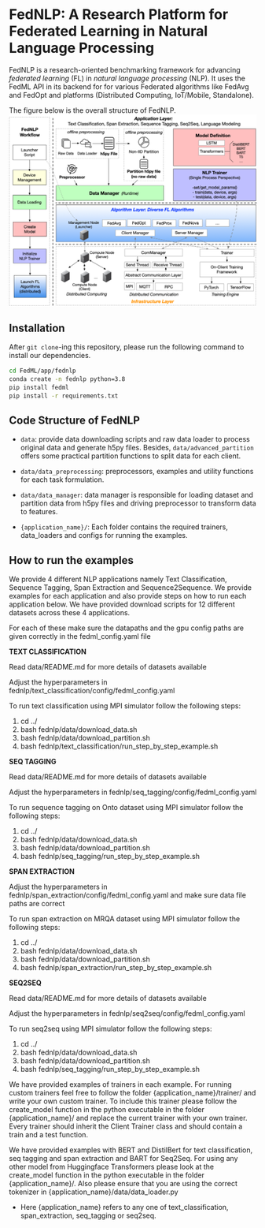 # FedNLP: A Research Platform for Federated Learning in Natural Language Processing

<!-- This is FedNLP, an application ecosystem for federated natural language processing based on FedML framework (https://github.com/FedML-AI/FedML). -->

FedNLP is a research-oriented benchmarking framework for advancing *federated learning* (FL) in *natural language processing* (NLP). It uses the FedML API in its backend for for various Federated algorithms like FedAvg and FedOpt and platforms (Distributed Computing, IoT/Mobile, Standalone).

The figure below is the overall structure of FedNLP.
![avatar](./FedNLP.png)

## Installation
After `git clone`-ing this repository, please run the following command to install our dependencies.

```bash
cd FedML/app/fednlp
conda create -n fednlp python=3.8
pip install fedml
pip install -r requirements.txt
```
## Code Structure of FedNLP

- `data`: provide data downloading scripts and raw data loader to process original data and generate h5py files. Besides, `data/advanced_partition` offers some practical partition functions to split data for each client.

- `data/data_preprocessing`: preprocessors, examples and utility functions for each task formulation.

- `data/data_manager`: data manager is responsible for loading dataset and partition data from h5py files and driving preprocessor to transform data to features.

- `{application_name}/`: Each folder contains the required trainers, data_loaders and configs for running the examples.


## How to run the examples

We provide 4 different NLP applications namely Text Classification, Sequence Tagging, Span Extraction and Sequence2Sequence. We provide examples for each application and also provide steps on how to run each application below. We have provided download scripts for 12 different datasets across these 4 applications.

For each of these make sure the datapaths and the gpu config paths are given correctly in the fedml_config.yaml file

**TEXT CLASSIFICATION**

Read data/README.md for more details of datasets available

Adjust the hyperparameters in fednlp/text_classification/config/fedml_config.yaml

To run text classification using MPI simulator follow the following steps:

1. cd ../
2. bash fednlp/data/download_data.sh
3. bash fednlp/data/download_partition.sh
4. bash fednlp/text_classification/run_step_by_step_example.sh


**SEQ TAGGING**

Read data/README.md for more details of datasets available

Adjust the hyperparameters in fednlp/seq_tagging/config/fedml_config.yaml

To run sequence tagging on Onto dataset using MPI simulator follow the following steps:

1. cd ../
2. bash fednlp/data/download_data.sh
3. bash fednlp/data/download_partition.sh
4. bash fednlp/seq_tagging/run_step_by_step_example.sh


**SPAN EXTRACTION**

Adjust the hyperparameters in fednlp/span_extraction/config/fedml_config.yaml and make sure data file paths are correct

To run span extraction on MRQA dataset using MPI simulator follow the following steps:

1. cd ../
2. bash fednlp/data/download_data.sh
3. bash fednlp/data/download_partition.sh
4. bash fednlp/span_extraction/run_step_by_step_example.sh


**SEQ2SEQ**

Read data/README.md for more details of datasets available

Adjust the hyperparameters in fednlp/seq2seq/config/fedml_config.yaml

To run seq2seq using MPI simulator follow the following steps:

1. cd ../
2. bash fednlp/data/download_data.sh
3. bash fednlp/data/download_partition.sh
4. bash fednlp/seq_tagging/run_step_by_step_example.sh


We have provided examples of trainers in each example. For running custom trainers feel free to follow the folder {application_name}/trainer/ and write your own custom trainer. To include this trainer please follow the create_model function in the python executable in the folder {application_name}/ and replace the current trainer with your own trainer. Every trainer should inherit the Client Trainer class and should contain a train and a test function.


We have provided examples with BERT and DistilBert for text classification, seq tagging and span extraction and BART for Seq2Seq. For using any other model from Huggingface Transformers please look at the create_model function in the python executable in the folder {application_name}/. Also please ensure that you are using the correct tokenizer in {application_name}/data/data_loader.py 


* Here {application_name} refers to any one of text_classification, span_extraction, seq_tagging or seq2seq.
